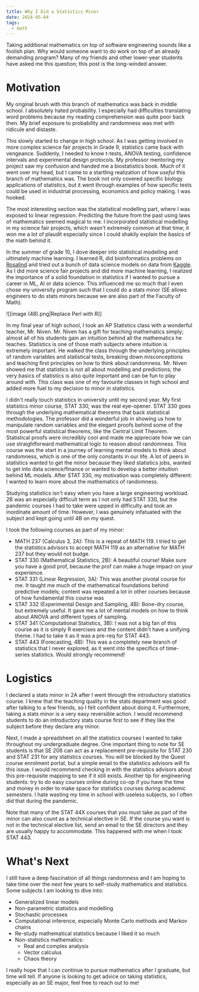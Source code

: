 ```yaml
---
title: Why I Did a Statistics Minor
date: 2024-05-04
tags:
  - math
---
```


Taking additional mathematics on top of software engineering sounds like a foolish plan. Why would someone want to do work on top of an already demanding program? Many of my friends and other lower-year students have asked me this question; this post is the long-winded answer.

# Motivation

My original brush with this branch of mathematics was back in middle school. I absolutely hated probability. I especially had difficulties translating word problems because my reading comprehension was quite poor back then. My brief exposure to probability and randomness was met with ridicule and distaste.

This slowly started to change in high school. As I was getting involved in more complex science fair projects in Grade 9, statistics came back with vengeance. Suddenly, I needed to know t-tests, ANOVA testing, confidence intervals and experimental design protocols. My professor mentoring my project saw my confusion and handed me a biostatistics book. Much of it went over my head, but I came to a startling realization of how _useful_ this branch of mathematics was. The book not only covered specific biology applications of statistics, but it went through examples of how specific tests could be used in industrial processing, economics and policy making. I was hooked.

The most interesting section was the statistical modelling part, where I was exposed to linear regression. Predicting the future from the past using laws of mathematics seemed magical to me. I incorporated statistical modelling in my science fair projects, which wasn't extremely common at that time; it won me a lot of plaudit especially since I could shakily explain the basics of the math behind it.

In the summer of grade 10, I dove deeper into statistical modelling and ultimately machine learning. I learned R, did bioinformatics problems on [Rosalind](https://rosalind.info/problems/locations/) and tried out a bunch of data science models on data from [Kaggle](https://www.kaggle.com/). As I did more science fair projects and did more machine learning, I realized the importance of a solid foundation in statistics if I wanted to pursue a career in ML, AI or data science. This influenced me so much that I even chose my university program such that I could do a stats minor (SE allows engineers to do stats minors because we are also part of the Faculty of Math).

![[image (48).png|Replace Perl with R]]

In my final year of high school, I took an AP Statistics class with a wonderful teacher, Mr. Niven. Mr. Niven has a gift for teaching mathematics simply; almost all of his students gain an intuition behind all the mathematics he teaches. Statistics is one of those math subjects where intuition is extremely important. He walked the class through the underlying principles of random variables and statistical tests, breaking down misconceptions and teaching first principles on how to think about randomness.  Mr. Niven showed me that statistics is not all about modelling and predictions; the very basics of statistics is also quite important and can be fun to play around with. This class was one of my favourite classes in high school and added more fuel to my decision to minor in statistics.

I didn't really touch statistics in university until my second year. My first statistics minor course, STAT 330, was the real eye-opener. STAT 330 goes through the underlying mathematical theorems that back statistical methodologies. The professor did a wonderful job in showing us how to manipulate random variables and the elegant proofs behind some of the most powerful statistical theorems, like the Central Limit Theorem. Statistical proofs were incredibly cool and made me appreciate how we can use straightforward mathematical logic to reason about randomness. This course was the start in a journey of learning mental models to think about randomness, which is one of the only constants in our life. A lot of peers in statistics wanted to get the minor because they liked statistics jobs, wanted to get into data science/finance or wanted to develop a better intuition behind ML models. After STAT 330, my motivation was completely different: I wanted to learn more about the mathematics of randomness.

Studying statistics isn't easy when you have a large engineering workload. 2B was an especially difficult term as I not only had STAT 330, but the pandemic courses I had to take were upped in difficulty and took an inordinate amount of time. However, I was genuinely infatuated with the subject and kept going until 4B on my quest.

I took the following courses as part of my minor:

* MATH 237 (Calculus 3, 2A): This is a repeat of MATH 119. I tried to get the statistics advisors to accept MATH 119 as an alternative for MATH 237 but they would not budge.
* STAT 330 (Mathematical Statistics, 2B): A beautiful course! Make sure you have a good prof, because the prof can make a huge impact on your experience.
* STAT 331 (Linear Regression, 3A): This was another pivotal course for me. It taught me much of the mathematical foundations behind predictive models; content was repeated a lot in other courses because of how fundamental this course was
* STAT 332 (Experimental Design and Sampling, 4B): Bone-dry course, but extremely useful. It gave me a lot of mental models on how to think about ANOVA and different types of sampling.
* STAT 341 (Computational Statistics, 3B): I was not a big fan of this course as it is simply R exercises and the content didn't have a unifying theme. I had to take it as it was a pre-req for STAT 443.
* STAT 443 (Forecasting, 4B): This was a completely new branch of statistics that I never explored, as it went into the specifics of time-series statistics. Would strongly recommend!

# Logistics

I declared a stats minor in 2A after I went through the introductory statistics course. I knew that the teaching quality in the stats department was good after talking to a few friends, so I felt confident about doing it. Furthermore, taking a stats minor is a very easy reversible action. I would recommend students to do an introductory stats course first to see if they like the subject before they declare any minor.

Next, I made a spreadsheet on all the statistics courses I wanted to take throughout my undergraduate degree. One important thing to note for SE students is that SE 206 can act as a replacement pre-requisite for STAT 230 and STAT 231 for any statistics courses. You will be blocked by the Quest course enrolment portal, but a simple email to the statistics advisors will fix this issue. I would recommend checking in with the statistics advisors about this pre-requisite mapping to see if it still exists. Another tip for engineering students: try to do easy courses online during co-op if you have the time and money in order to make space for statistics courses during academic semesters. I hate wasting my time in school with useless subjects, so I often did that during the pandemic.

Note that many of the STAT 44X courses that you must take as part of the minor can also count as a technical elective in SE. If the course you want is not in the technical elective list, send an email to the SE directors and they are usually happy to accommodate. This happened with me when I took STAT 443.

# What's Next

I still have a deep fascination of all things randomness and I am hoping to take time over the next few years to self-study mathematics and statistics. Some subjects I am looking to dive into:

* Generalized linear models
* Non-parametric statistics and modelling
* Stochastic processes
* Computational inference, especially Monte Carlo methods and Markov chains
* Re-study mathematical statistics because I liked it so much
* Non-statistics mathematics:
  * Real and complex analysis
  * Vector calculus
  * Chaos theory

I really hope that I can continue to pursue mathematics after I graduate, but time will tell. If anyone is looking to get advice on taking statistics, especially as an SE major, feel free to reach out to me!



